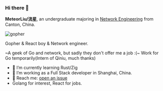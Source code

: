 ### Hi there 👋

**MeteorLiu/流星**, an undergraduate majoring in [Network Engineering](https://en.wikipedia.org/wiki/Computer_network_engineering) from Canton, China.

![gopher](https://github.com/MeteorsLiu/MeteorsLiu/assets/17515813/7f904837-ca36-45e3-b58d-7a242d7f94e4)

Gopher & React boy & Network engineer.

~A geek of Go and network, but sadly they don't offer me a job :(~ 
Work for Go temporarily(Intern of Qiniu, much thanks)

- 🌱 I’m currently learning Rust/Zig
- 🤔 I’m working as a Full Stack developer in Shanghai, China.
- 📧 Reach me: [open an issue](https://github.com/MeteorsLiu/MeteorsLiu/issues)
- Golang for interest, React for jobs.


